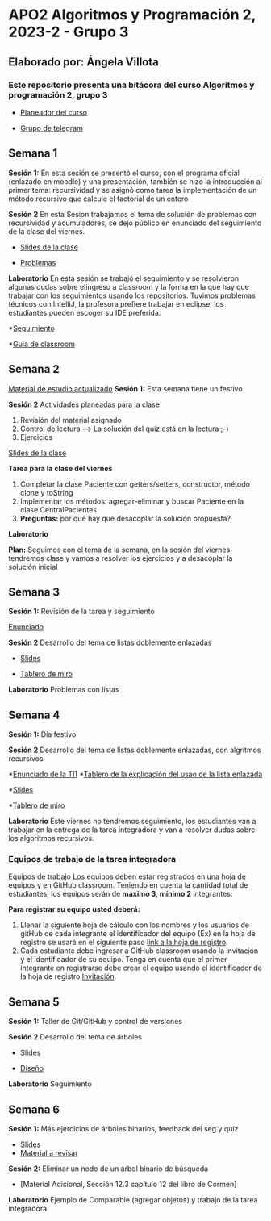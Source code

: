# APO2 Algoritmos y Programación 2, 2023-2 - Grupo 3
## Elaborado por: Ángela Villota 
### Este repositorio presenta una bitácora del curso Algoritmos y programación 2, grupo 3



* [Planeador del curso](https://docs.google.com/spreadsheets/d/1z8GmqfVigv0Cw7zNp6ka6kbA7co6jamBC4KDVrMvq2A/edit?usp=sharing)

* [Grupo de telegram](https://t.me/+07pnqgzeptU3MjEx)


## Semana 1

**Sesión 1:** En esta sesión se presentó el curso, con el programa oficial (enlazado en moodle) y una presentación, también se hizo la introducción al primer tema: recursividad y se asignó como tarea la implementación de un método recursivo que calcule el factorial de un entero


**Sesión 2**
En esta Sesion trabajamos el tema de solución de problemas con recursividad y acumuladores, se dejó público en enunciado del seguimiento de la clase del viernes.

* [Slides de la clase](https://docs.google.com/presentation/d/1x1DuUqtDZiGBFfU40LDiojNheQijSd2nb86KlqLUO1A/edit?usp=sharing)
  
* [Problemas](https://docs.google.com/document/d/1RpHcuOcA0atVHloh9MLivozcQWXkPAfw/edit?usp=sharing&ouid=117715056210468312762&rtpof=true&sd=true)



**Laboratorio**
En esta sesión se trabajó el seguimiento y se resolvieron algunas dudas sobre elingreso a classroom y la forma en la que hay que trabajar con los seguimientos usando los repositorios.  Tuvimos problemas técnicos con IntelliJ, la profesora prefiere trabajar en eclipse, los estudiantes pueden escoger su IDE preferida. 

*[Seguimiento](https://classroom.github.com/a/foUEPcCJ)

*[Guia de classroom](https://codelabs-preview.appspot.com/?file_id=1pzLRtqQ-QgkdLGVhERLm3TiuaP06WtvlvPfZQEl2eLY#0)

## Semana 2
[Material de estudio actualizado](https://github.com/angievig/APO2/blob/main/Semana2/Lectura/ListasEnlazadas1.pdf)
**Sesión 1:** Esta semana tiene un festivo


**Sesión 2**
Actividades planeadas para la clase
1. Revisión del material asignado
2. Control de lectura --> La solución del quiz está en la lectura ;-) 
3. Ejercicios

[Slides de la clase](https://docs.google.com/presentation/d/1neaKYU--aSmZwmtmnajWwu_U4KrALCqQDnZBcDj6o7Q/edit?usp=sharing)

**Tarea para la clase del viernes**
1. Completar la clase Paciente con getters/setters, constructor, método clone y toString
2. Implementar los métodos: agregar-eliminar y buscar Paciente en la clase CentralPacientes
3. **Preguntas:** por qué hay que desacoplar la solución propuesta?

**Laboratorio**

**Plan:** Seguimos con el tema de la semana, en la sesión del viernes tendremos clase y  vamos a resolver los ejercicios y a desacoplar la solución inicial

## Semana 3
**Sesión 1:** Revisión de la tarea y seguimiento

[Enunciado](https://classroom.github.com/a/qiRH4oE2)

**Sesión 2**
Desarrollo del tema de listas doblemente enlazadas

* [Slides](https://docs.google.com/presentation/d/1xNMVBFYSwW6-hspHjmx8AuNAtfCQiHDbnCmHlNBr2F4/edit?usp=sharing)

* [Tablero de miro](https://miro.com/app/board/uXjVMuSAqdI=/?share_link_id=949722244214)

**Laboratorio**
Problemas con listas

## Semana 4
**Sesión 1:** Día festivo



**Sesión 2**
Desarrollo del tema de listas doblemente enlazadas, con algritmos recursivos

*[Enunciado de la TI1](https://docs.google.com/document/d/1nUKmEgQEIFwKtmG8eyzxZotsXMF9cc4s/edit?usp=sharing&ouid=117715056210468312762&rtpof=true&sd=true)
*[Tablero de la explicación del usao de la lista enlazada](https://miro.com/app/board/uXjVMrZtPxE=/?share_link_id=236417454451)

*[Slides](https://docs.google.com/presentation/d/182ZlVjVQQFQGYO0PKBJZ_unsbZMyP-b2E4nfOEoL1tA/edit?usp=sharing)

*[Tablero de miro](https://miro.com/app/board/uXjVMsczshk=/?share_link_id=438776761674)

**Laboratorio**
Este viernes no tendremos seguimiento, los estudiantes van a trabajar en la entrega de la tarea integradora y van a resolver dudas sobre los algoritmos recursivos.

### Equipos de trabajo de la tarea integradora
Equipos de trabajo
Los equipos deben estar registrados en una hoja de equipos y en GitHub classroom. Teniendo en cuenta la cantidad total de estudiantes, los equipos serán de **máximo 3, mínimo 2** integrantes.

**Para registrar su equipo usted deberá:**

1. Llenar la siguiente hoja de cálculo con los nombres y los usuarios de gitHub de cada integrante el identificador del equipo (Ex) en la hoja de registro se usará en el siguiente paso [link a la hoja de registro](https://docs.google.com/spreadsheets/d/1Eq5AzkASGWOzqwoFPxnIVTVAOlDnvRdU/edit?usp=sharing&ouid=117715056210468312762&rtpof=true&sd=true).
2. Cada estudiante debe ingresar a GitHub classroom  usando la invitación y el identificador de su equipo.  Tenga en cuenta que el primer integrante en registrarse debe crear el equipo usando el identificador de la hoja de registro [Invitación](https://classroom.github.com/a/W5YAjm2v). 

## Semana 5
**Sesión 1:** Taller de Git/GitHub y control de versiones


**Sesión 2**
Desarrollo del tema de árboles

* [Slides](https://docs.google.com/presentation/d/1ZobqEAaTeQ2X2hBXmkPp_IEkWFNCwqyxVVSbppa7wvA/edit?usp=drive_link)

* [Diseño](https://drive.google.com/file/d/17tCWwQqLTMmg22LEXePc072WbBsSNGiM/view?usp=sharing)

**Laboratorio**
Seguimiento

## Semana 6
**Sesión 1:** Más ejercicios de árboles binarios, feedback del seg y quiz

* [Slides](https://docs.google.com/presentation/d/12dEOSug3Z8IG-eadavNQ-HJjVy3G5Hn_7-ByHJaY63Q/edit?usp=sharing)
* [Material a revisar](https://www.enjoyalgorithms.com/blog/deletion-in-binary-search-tree)

**Sesión 2:** Eliminar  un nodo de un árbol binario de búsqueda

* [Material Adicional, Sección 12.3 capítulo 12 del libro de Cormen]

**Laboratorio**
Ejemplo de Comparable (agregar objetos) y trabajo de la tarea integradora
